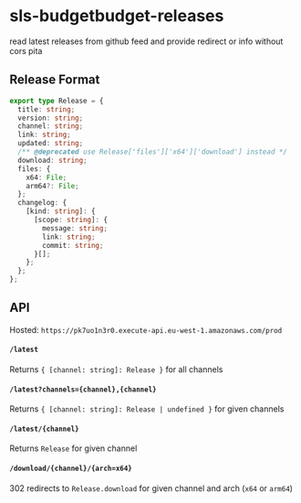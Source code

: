 # sls-budgetbudget-releases

read latest releases from github feed and provide redirect or info without cors pita

## Release Format

```ts
export type Release = {
  title: string;
  version: string;
  channel: string;
  link: string;
  updated: string;
  /** @deprecated use Release['files']['x64']['download'] instead */
  download: string;
  files: {
    x64: File;
    arm64?: File;
  };
  changelog: {
    [kind: string]: {
      [scope: string]: {
        message: string;
        link: string;
        commit: string;
      }[];
    };
  };
};
```

## API

Hosted: `https://pk7uo1n3r0.execute-api.eu-west-1.amazonaws.com/prod`

#### `/latest`

Returns `{ [channel: string]: Release }` for all channels

#### `/latest?channels={channel},{channel}`

Returns `{ [channel: string]: Release | undefined }` for given channels

#### `/latest/{channel}`

Returns `Release` for given channel

#### `/download/{channel}/{arch=x64}`

302 redirects to `Release.download` for given channel and arch (`x64` or `arm64`)

